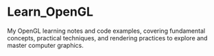 # Learn_OpenGL
My OpenGL learning notes and code examples, covering fundamental concepts, practical techniques, and rendering practices to explore and master computer graphics.
